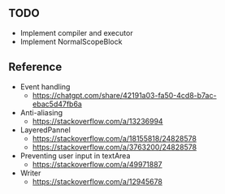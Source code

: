 ## TODO

- Implement compiler and executor
- Implement NormalScopeBlock

## Reference

- Event handling
  - https://chatgpt.com/share/42191a03-fa50-4cd8-b7ac-ebac5d47fb6a
- Anti-aliasing
  - https://stackoverflow.com/a/13236994
- LayeredPannel
  - https://stackoverflow.com/a/18155818/24828578
  - https://stackoverflow.com/a/3763200/24828578
- Preventing user input in textArea
  - https://stackoverflow.com/a/49971887  
- Writer
  - https://stackoverflow.com/a/12945678
